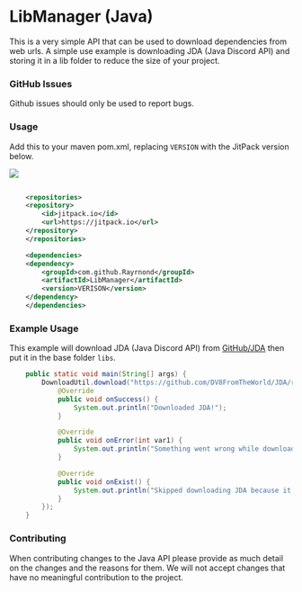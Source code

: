 LibManager (Java)
======

This is a very simple API that can be used to download dependencies from web urls. A simple use example is downloading JDA (Java Discord API) and storing it in a lib folder to reduce the size of your project.

### GitHub Issues

Github issues should only be used to report bugs.

### Usage

Add this to your maven pom.xml, replacing ``VERSION`` with the JitPack version below.

[![](https://jitpack.io/v/Rayrnond/LibManager.svg)](https://jitpack.io/#Rayrnond/LibManager)

```xml

    <repositories>
	<repository>
	    <id>jitpack.io</id>
	    <url>https://jitpack.io</url>
	</repository>
    </repositories>

    <dependencies>  
	<dependency>
	    <groupId>com.github.Rayrnond</groupId>
	    <artifactId>LibManager</artifactId>
	    <version>VERISON</version>
	</dependency>
    </dependencies>  
```

### Example Usage

This example will download JDA (Java Discord API) from [GitHub/JDA](https://github.com/DV8FromTheWorld/JDA/releases/download/v4.2.1/JDA-4.2.1_253-withDependencies.jar) then put it in the base folder ``libs``.

```java
    public static void main(String[] args) {
        DownloadUtil.download("https://github.com/DV8FromTheWorld/JDA/releases/download/v4.2.1/JDA-4.2.1_253-withDependencies.jar", "libs", new DownloadCallback() {
            @Override
            public void onSuccess() {
                System.out.println("Downloaded JDA!");
            }

            @Override
            public void onError(int var1) {
                System.out.println("Something went wrong while downloading JDA! " + var1);
            }

            @Override
            public void onExist() {
                System.out.println("Skipped downloading JDA because it already exists!");
            }
        });
    }
```

### Contributing

When contributing changes to the Java API please provide as much detail on the changes and the reasons for them. We will
not accept changes that have no meaningful contribution to the project.
